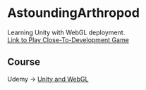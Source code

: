 # AstoundingArthropod
Learning Unity with WebGL deployment.  
[Link to Play Close-To-Development Game](https://jaywha.github.io/AstoundingArthropod/AmazingArachnid/)

## Course
Udemy -> [Unity and WebGL](https://www.udemy.com/webgl-with-unity-the-ultimate-guide-to-games-in-the-browser/)
